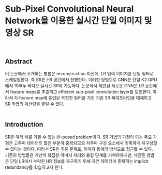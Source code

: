 # Sub-Pixel Convolutional Neural Network을 이용한 실시간 단일 이미지 및 영상 SR <br><br>

## Abstract <br>
이 논문에서 소개하는 방법은 reconstruction 이전에, LR 입력 이미지를 단일 필터로 스케일업한다. 즉 SR은 HR 공간에서 진행한다. 이러한 방법으로 CNN은 단일 K2 GPU에서 1080p 비디오 실시간 SR이 가능하다. 논문에서 제안된 새로운 CNN은 LR 공간에서 feature maps을 추출하고 efficient sub-pixel convolution layer를 도입한다. 따라서 각 feature map에 훈련된 복잡한 필터를 가진 기존 SR 파이프라인을 대체하고 SR 작업의 계산량을 줄일 수 있다. <br><br>

## Introduction <br>
SR은 여러 해를 가질 수 있는 ill=posed problem이다. SR 기법의 가정이 되는 주요 가정은 고주파 데이터의 많은 부분이 중복되므로 저주파 구성 요소에서 정확하게 재구성할 수 있다는 것이다. 따라서 SR은 추론 문제로, 이미지 통계의 방식으로 접근할 수 있다. 기존의 방법들은 계산이 복잡한 이미지 처리와 융합 단계를 거쳐야하지만, 제안된 방법은 단일 LR에서 누락된 HR 정보를 복구하기 위해 자연 데이터에 존재하는 implicit redundancy를 학습하고자 한다. <br><br>
